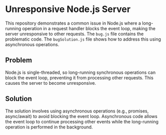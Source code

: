 # Unresponsive Node.js Server

This repository demonstrates a common issue in Node.js where a long-running operation in a request handler blocks the event loop, making the server unresponsive to other requests.  The `bug.js` file contains the problematic code.  The `bugSolution.js` file shows how to address this using asynchronous operations.

## Problem

Node.js is single-threaded, so long-running synchronous operations can block the event loop, preventing it from processing other requests.  This causes the server to become unresponsive.

## Solution

The solution involves using asynchronous operations (e.g., promises, async/await) to avoid blocking the event loop.  Asynchronous code allows the event loop to continue processing other events while the long-running operation is performed in the background.